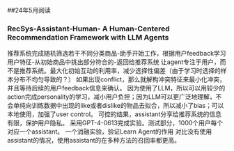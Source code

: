 
##24年5月阅读

### RecSys-Assistant-Human- A Human-Centered Recommendation Framework with LLM Agents
推荐系统完成随机筛选若干不同分类商品-助手开始工作，根据用户feedback学习用户特征-从初始商品中挑出部分符合的-返回给推荐系统
让agent专注于用户，而不是推荐系统。最大化初始互动的利用率，减少选择性偏差（由于学习时选择的样本分布不均匀导致的？）
如果出现conflict，那么就解构冲突特征来最小化冲突，并且等待后续的用户feedback信息来确认。
因为使用了LLM，所以可以用较少的action完成personality的学习，减小用户负担；因为LLM可以更广泛地理解，不会单纯向训练数据中出现的like或者dislike的物品去拟合，所以减小了bias；可以本地使用，加强了user control。
可控的结果，assistant分享给推荐系统的信息有限，保护用户隐私。
采用GPT-4-0613完成实验。测试部分，1000个用户每个对应一个assistant。  一个消融实验，验证Learn Agent的作用
对比没有使用assistant的情况，使用assistant的在多种方法的召回率都更高。
